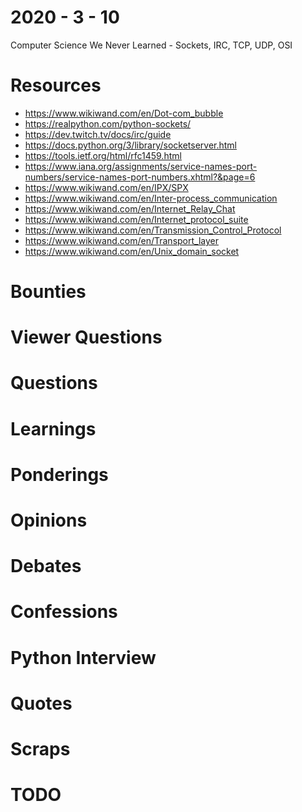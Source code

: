2020 - 3 - 10
=============

Computer Science We Never Learned - Sockets, IRC, TCP, UDP, OSI

Resources
=========
- https://www.wikiwand.com/en/Dot-com_bubble
- https://realpython.com/python-sockets/
- https://dev.twitch.tv/docs/irc/guide
- https://docs.python.org/3/library/socketserver.html
- https://tools.ietf.org/html/rfc1459.html
- https://www.iana.org/assignments/service-names-port-numbers/service-names-port-numbers.xhtml?&page=6
- https://www.wikiwand.com/en/IPX/SPX
- https://www.wikiwand.com/en/Inter-process_communication
- https://www.wikiwand.com/en/Internet_Relay_Chat
- https://www.wikiwand.com/en/Internet_protocol_suite
- https://www.wikiwand.com/en/Transmission_Control_Protocol
- https://www.wikiwand.com/en/Transport_layer
- https://www.wikiwand.com/en/Unix_domain_socket

Bounties
========

Viewer Questions
================

Questions
=========

Learnings
=========

Ponderings
==========

Opinions
========

Debates
=======

Confessions
===========

Python Interview
================

Quotes
======

Scraps
======

TODO
====
